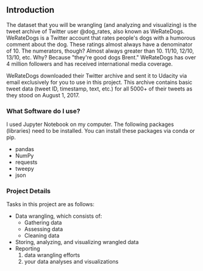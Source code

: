 ## Introduction
The dataset that you will be wrangling (and analyzing and visualizing) is the tweet archive of Twitter user @dog_rates, also known as WeRateDogs. WeRateDogs is a Twitter account that rates people's dogs with a humorous comment about the dog. These ratings almost always have a denominator of 10. The numerators, though? Almost always greater than 10. 11/10, 12/10, 13/10, etc. Why? Because "they're good dogs Brent." WeRateDogs has over 4 million followers and has received international media coverage.

WeRateDogs downloaded their Twitter archive and sent it to Udacity via email exclusively for you to use in this project. This archive contains basic tweet data (tweet ID, timestamp, text, etc.) for all 5000+ of their tweets as they stood on August 1, 2017. 

### What Software do I use?
I used Jupyter Notebook on my computer. 
The following packages (libraries) need to be installed. You can install these packages via conda or pip.
- pandas
- NumPy
- requests
- tweepy
- json

### Project Details
Tasks in this project are as follows:
- Data wrangling, which consists of:
    - Gathering data
    - Assessing data
    - Cleaning data
- Storing, analyzing, and visualizing wrangled data
- Reporting
    1) data wrangling efforts
    2) your data analyses and visualizations
